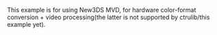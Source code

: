 This example is for using New3DS MVD, for hardware color-format conversion + video processing(the latter is not supported by ctrulib/this example yet).
